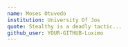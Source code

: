 ```yaml
---
name: Moses Otuvedo
institution: University Of Jos
quote: Stealthy is a deadly tactic...
github_user: YOUR-GITHUB-Luximo
---
```

